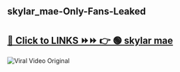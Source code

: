 
 ## skylar_mae-Only-Fans-Leaked

# <h2><a href="https://clipsfans.com/skylar_mae&ref=git">🔗 Click to LINKS ⏩⏩ 👉 🟢 skylar mae </a></h2>

<a href="https://clipsfans.com/skylar_mae&ref=git" rel="nofollow" data-target="animated-image.originalLink"><img src="https://i.ibb.co.com/xMMVF88/686577567.gif" alt="Viral Video Original" style="max-width: 100%; display: inline-block;" data-target="animated-image.originalImage"></a>
